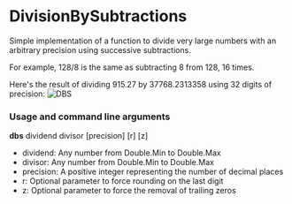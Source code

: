 # DivisionBySubtractions

Simple implementation of a function to divide very large numbers with an arbitrary precision using successive subtractions.

For example, 128/8 is the same as subtracting 8 from 128, 16 times.

Here's the result of dividing 915.27 by 37768.2313358 using 32 digits of precision:
![DBS](https://xfx.net/stackoverflow/dbs/dbs01.png)

### Usage and command line arguments
**dbs** dividend divisor [precision] [r] [z]
* dividend: Any number from Double.Min to Double.Max
* divisor: Any number from Double.Min to Double.Max
* precision: A positive integer representing the number of decimal places
* r: Optional parameter to force rounding on the last digit
* z: Optional parameter to force the removal of trailing zeros
